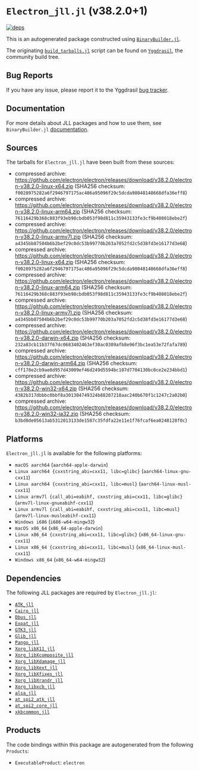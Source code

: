 # `Electron_jll.jl` (v38.2.0+1)

[![deps](https://juliahub.com/docs/Electron_jll/deps.svg)](https://juliahub.com/ui/Packages/General/Electron_jll/)

This is an autogenerated package constructed using [`BinaryBuilder.jl`](https://github.com/JuliaPackaging/BinaryBuilder.jl).

The originating [`build_tarballs.jl`](https://github.com/JuliaPackaging/Yggdrasil/blob/b69b168c8aef444e1a323b3485445d02b61f0441/E/Electron/build_tarballs.jl) script can be found on [`Yggdrasil`](https://github.com/JuliaPackaging/Yggdrasil/), the community build tree.

## Bug Reports

If you have any issue, please report it to the Yggdrasil [bug tracker](https://github.com/JuliaPackaging/Yggdrasil/issues).

## Documentation

For more details about JLL packages and how to use them, see `BinaryBuilder.jl` [documentation](https://docs.binarybuilder.org/stable/jll/).

## Sources

The tarballs for `Electron_jll.jl` have been built from these sources:

* compressed archive: https://github.com/electron/electron/releases/download/v38.2.0/electron-v38.2.0-linux-x64.zip (SHA256 checksum: `f0028975282a6f2946797175ac406a95096f29c5dcda98048148668dfa36eff8`)
* compressed archive: https://github.com/electron/electron/releases/download/v38.2.0/electron-v38.2.0-linux-arm64.zip (SHA256 checksum: `76116429b368c883f93eb98cbdb053f98d811c35943133fe3cf9b408018ebe2f`)
* compressed archive: https://github.com/electron/electron/releases/download/v38.2.0/electron-v38.2.0-linux-armv7l.zip (SHA256 checksum: `a4345bb87504b6b2bef29c0dc53b99770b203a7052fd2c5d38fd3e16177d3e68`)
* compressed archive: https://github.com/electron/electron/releases/download/v38.2.0/electron-v38.2.0-linux-x64.zip (SHA256 checksum: `f0028975282a6f2946797175ac406a95096f29c5dcda98048148668dfa36eff8`)
* compressed archive: https://github.com/electron/electron/releases/download/v38.2.0/electron-v38.2.0-linux-arm64.zip (SHA256 checksum: `76116429b368c883f93eb98cbdb053f98d811c35943133fe3cf9b408018ebe2f`)
* compressed archive: https://github.com/electron/electron/releases/download/v38.2.0/electron-v38.2.0-linux-armv7l.zip (SHA256 checksum: `a4345bb87504b6b2bef29c0dc53b99770b203a7052fd2c5d38fd3e16177d3e68`)
* compressed archive: https://github.com/electron/electron/releases/download/v38.2.0/electron-v38.2.0-darwin-x64.zip (SHA256 checksum: `232a83cb11b37f67dc0683402463ef30ac0309afb8e96f3bc1ea53e72fafa789`)
* compressed archive: https://github.com/electron/electron/releases/download/v38.2.0/electron-v38.2.0-darwin-arm64.zip (SHA256 checksum: `cff178e2cb9ae0d957d43009ef46d249d5594bc107d7704130bc0ce2e234bbd1`)
* compressed archive: https://github.com/electron/electron/releases/download/v38.2.0/electron-v38.2.0-win32-x64.zip (SHA256 checksum: `4382b317dbbbc0bbf8a301304749324b88207218aac240b670f1c1247c2a02b0`)
* compressed archive: https://github.com/electron/electron/releases/download/v38.2.0/electron-v38.2.0-win32-ia32.zip (SHA256 checksum: `b3bd0de05613ab5312013133de1587c35fdfa22e11e1f76fcaf6ea0248128f0c`)

## Platforms

`Electron_jll.jl` is available for the following platforms:

* `macOS aarch64` (`aarch64-apple-darwin`)
* `Linux aarch64 {cxxstring_abi=cxx11, libc=glibc}` (`aarch64-linux-gnu-cxx11`)
* `Linux aarch64 {cxxstring_abi=cxx11, libc=musl}` (`aarch64-linux-musl-cxx11`)
* `Linux armv7l {call_abi=eabihf, cxxstring_abi=cxx11, libc=glibc}` (`armv7l-linux-gnueabihf-cxx11`)
* `Linux armv7l {call_abi=eabihf, cxxstring_abi=cxx11, libc=musl}` (`armv7l-linux-musleabihf-cxx11`)
* `Windows i686` (`i686-w64-mingw32`)
* `macOS x86_64` (`x86_64-apple-darwin`)
* `Linux x86_64 {cxxstring_abi=cxx11, libc=glibc}` (`x86_64-linux-gnu-cxx11`)
* `Linux x86_64 {cxxstring_abi=cxx11, libc=musl}` (`x86_64-linux-musl-cxx11`)
* `Windows x86_64` (`x86_64-w64-mingw32`)

## Dependencies

The following JLL packages are required by `Electron_jll.jl`:

* [`ATK_jll`](https://github.com/JuliaBinaryWrappers/ATK_jll.jl)
* [`Cairo_jll`](https://github.com/JuliaBinaryWrappers/Cairo_jll.jl)
* [`Dbus_jll`](https://github.com/JuliaBinaryWrappers/Dbus_jll.jl)
* [`Expat_jll`](https://github.com/JuliaBinaryWrappers/Expat_jll.jl)
* [`GTK3_jll`](https://github.com/JuliaBinaryWrappers/GTK3_jll.jl)
* [`Glib_jll`](https://github.com/JuliaBinaryWrappers/Glib_jll.jl)
* [`Pango_jll`](https://github.com/JuliaBinaryWrappers/Pango_jll.jl)
* [`Xorg_libX11_jll`](https://github.com/JuliaBinaryWrappers/Xorg_libX11_jll.jl)
* [`Xorg_libXcomposite_jll`](https://github.com/JuliaBinaryWrappers/Xorg_libXcomposite_jll.jl)
* [`Xorg_libXdamage_jll`](https://github.com/JuliaBinaryWrappers/Xorg_libXdamage_jll.jl)
* [`Xorg_libXext_jll`](https://github.com/JuliaBinaryWrappers/Xorg_libXext_jll.jl)
* [`Xorg_libXfixes_jll`](https://github.com/JuliaBinaryWrappers/Xorg_libXfixes_jll.jl)
* [`Xorg_libXrandr_jll`](https://github.com/JuliaBinaryWrappers/Xorg_libXrandr_jll.jl)
* [`Xorg_libxcb_jll`](https://github.com/JuliaBinaryWrappers/Xorg_libxcb_jll.jl)
* [`alsa_jll`](https://github.com/JuliaBinaryWrappers/alsa_jll.jl)
* [`at_spi2_atk_jll`](https://github.com/JuliaBinaryWrappers/at_spi2_atk_jll.jl)
* [`at_spi2_core_jll`](https://github.com/JuliaBinaryWrappers/at_spi2_core_jll.jl)
* [`xkbcommon_jll`](https://github.com/JuliaBinaryWrappers/xkbcommon_jll.jl)

## Products

The code bindings within this package are autogenerated from the following `Products`:

* `ExecutableProduct`: `electron`
